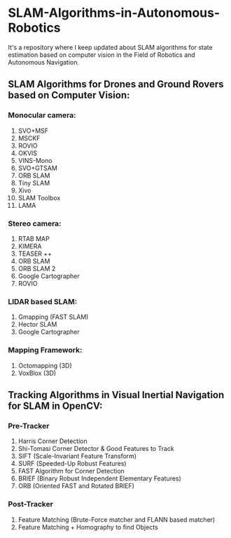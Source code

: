 # SLAM-Algorithms-in-Autonomous-Robotics
It's a repository where I keep updated about SLAM algorithms for state estimation based on computer vision in the Field of Robotics and Autonomous Navigation.
## SLAM Algorithms for Drones and Ground Rovers based on Computer Vision:
### Monocular camera:
1. SVO+MSF
2. MSCKF
3. ROVIO
4. OKVIS
5. VINS-Mono
6. SVO+GTSAM
7. ORB SLAM
8. Tiny SLAM
9. Xivo 
10. SLAM Toolbox
11. LAMA

### Stereo camera:
1. RTAB MAP
2. KIMERA
3. TEASER ++
3. ORB SLAM
4. ORB SLAM 2
5. Google Cartographer
6. ROVIO

### LIDAR based SLAM:
1. Gmapping (FAST SLAM)
2. Hector SLAM
3. Google Cartographer

### Mapping Framework:
1. Octomapping (3D)
2. VoxBlox (3D)

## Tracking Algorithms in Visual Inertial Navigation for SLAM in OpenCV:
### Pre-Tracker
1. Harris Corner Detection
2. Shi-Tomasi Corner Detector & Good Features to Track
3. SIFT (Scale-Invariant Feature Transform)
4. SURF (Speeded-Up Robust Features)
5. FAST Algorithm for Corner Detection
6. BRIEF (Binary Robust Independent Elementary Features)
7. ORB (Oriented FAST and Rotated BRIEF)

### Post-Tracker
1. Feature Matching (Brute-Force matcher and FLANN based matcher)
2. Feature Matching + Homography to find Objects
